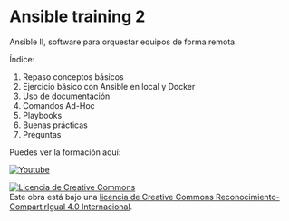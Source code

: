 # Ansible training 2

Ansible II, software para orquestar equipos de forma remota.

Índice:
1. Repaso conceptos básicos
2. Ejercicio básico con Ansible en local y Docker
3. Uso de documentación
4. Comandos Ad-Hoc
5. Playbooks
6. Buenas prácticas
7. Preguntas

Puedes ver la formación aquí:

[![Youtube](https://img.youtube.com/vi/fcx0U2uJzc4/0.jpg)](https://www.youtube.com/watch?v=fcx0U2uJzc4)

<a rel="license" href="http://creativecommons.org/licenses/by-sa/4.0/"><img alt="Licencia de Creative Commons" style="border-width:0" src="https://i.creativecommons.org/l/by-sa/4.0/88x31.png" /></a><br />Este obra está bajo una <a rel="license" href="http://creativecommons.org/licenses/by-sa/4.0/">licencia de Creative Commons Reconocimiento-CompartirIgual 4.0 Internacional</a>.